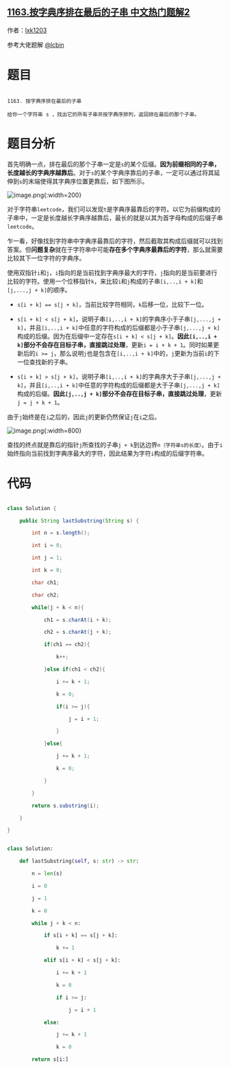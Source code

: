 ## [1163.按字典序排在最后的子串 中文热门题解2](https://leetcode.cn/problems/last-substring-in-lexicographical-order/solutions/100000/javapython3shuang-zhi-zhen-bi-jiao-tu-ji-pvb6)

作者：[lxk1203](https://leetcode.cn/u/lxk1203)

参考大佬题解 [@lcbin](/u/lcbin/)

# 题目
```
1163. 按字典序排在最后的子串
给你一个字符串 s ，找出它的所有子串并按字典序排列，返回排在最后的那个子串。
```

# 题目分析
首先明确一点，排在最后的那个子串一定是`s`的某个后缀。**因为前缀相同的子串，长度越长的字典序越靠后**。对于`s`的某个字典序靠后的子串，一定可以通过将其延伸到`s`的末端使得其字典序位置更靠后，如下图所示。

![image.png](https://pic.leetcode.cn/1682302425-KzAMTN-image.png){:width=200}

对于字符串`leetcode`，我们可以发现`t`是字典序最靠后的字符。以它为前缀构成的子串中，一定是长度越长字典序越靠后，最长的就是以其为首字母构成的后缀子串`leetcode`。

乍一看，好像找到字符串中字典序最靠后的字符，然后截取其构成后缀就可以找到答案。但**问题复杂**就在于字符串中可能**存在多个字典序最靠后的字符**，那么就需要比较其下一位字符的字典序。

使用双指针`i`和`j`，`i`指向的是当前找到字典序最大的字符，`j`指向的是当前要进行比较的字符。使用一个位移指针`k`，来比较`i`和`j`构成的子串`[i,..,i + k]`和`[j,...,j + k]`的顺序。
- `s[i + k] == s[j + k]`，当前比较字符相同，`k`后移一位，比较下一位。
- `s[i + k] < s[j + k]`，说明子串`[i,..,i + k]`的字典序小于子串`[j,...,j + k]`，并且`[i,..,i + k]`中任意的字符构成的后缀都是小于子串`[j,...,j + k]`构成的后缀。因为在后缀中一定存在`s[i + k] < s[j + k]`。**因此`[i,..,i + k]`部分不会存在目标子串，直接跳过处理**，更新`i = i + k + 1`。同时如果更新后的`i >= j`，那么说明`j`也是包含在`[i,..,i + k]`中的，`j`更新为当前`i`的下一位查找新的子串。
- `s[i + k] > s[j + k]`，说明子串`[i,..,i + k]`的字典序大于子串`[j,...,j + k]`，并且`[i,..,i + k]`中任意的字符构成的后缀都是大于子串`[j,...,j + k]`构成的后缀。**因此`[j,..,j + k]`部分不会存在目标子串，直接跳过处理**，更新`j = j + k + 1`。
由于`j`始终是在`i`之后的，因此`j`的更新仍然保证`j`在`i`之后。

![image.png](https://pic.leetcode.cn/1682303779-SQyHXF-image.png){:width=800}

查找的终点就是靠后的指针`j`所查找的子串`j + k`到达边界`n（字符串s的长度）`。由于`i`始终指向当前找到字典序最大的字符，因此结果为字符`i`构成的后缀字符串。

# 代码
```java []
class Solution {
    public String lastSubstring(String s) {
        int n = s.length();
        int i = 0;
        int j = 1;
        int k = 0;
        char ch1;
        char ch2;
        while(j + k < n){
            ch1 = s.charAt(i + k);
            ch2 = s.charAt(j + k);
            if(ch1 == ch2){
                k++;
            }else if(ch1 < ch2){
                i += k + 1;
                k = 0;
                if(i >= j){
                    j = i + 1;
                }
            }else{
                j += k + 1;
                k = 0;
            }
        }
        return s.substring(i);
    }
}
```
```python []
class Solution:
    def lastSubstring(self, s: str) -> str:
        n = len(s)
        i = 0
        j = 1
        k = 0
        while j + k < n:
            if s[i + k] == s[j + k]:
                k += 1
            elif s[i + k] < s[j + k]:
                i += k + 1
                k = 0
                if i >= j:
                    j = i + 1
            else:
                j += k + 1
                k = 0
        return s[i:]
```

